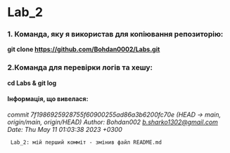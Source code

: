 # Lab_2

### 1. Команда, яку я використав для копіювання репозиторію:
**git clone https://github.com/Bohdan0002/Labs.git**

### 2.Команда для перевірки логів та хешу:
**cd Labs & git log**
#### Інформація, що вивелася:
*commit 7f1986925928755f60900255ad86a3b6200fc70e (HEAD -> main, origin/main, origin/HEAD)*
*Author: Bohdan002 <b.sharko1302@gmail.com>*
*Date:   Thu May 11 01:03:38 2023 +0300*

     Lab_2: мій перший комміт - змінив файл README.md
